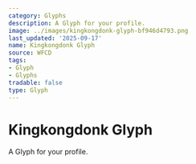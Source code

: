 ```yaml
---
category: Glyphs
description: A Glyph for your profile.
image: ../images/kingkongdonk-glyph-bf946d4793.png
last_updated: '2025-09-17'
name: Kingkongdonk Glyph
source: WFCD
tags:
- Glyph
- Glyphs
tradable: false
type: Glyph
---
```


# Kingkongdonk Glyph

A Glyph for your profile.

